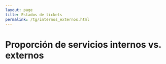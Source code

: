 ```yaml
---
layout: page
title: Estados de tickets
permalink: /tg/internos_externos.html
---
```


<h1 class="page-header">
  Proporción de servicios internos vs. externos</h1>

<div style="width: 500px; height: 350px;"
     data-htsql="/helpdesk_ticket{mitipo:=tipo.tipo}^mitipo {mitipo,count(helpdesk_ticket)}"
     data-widget="chart"
     data-type="pie"
     data-show-title="false"
     data-title="Proporción de servicios internos vs. externos">
</div>


<div class="table-responsive">
  <table class="table table-striped"
         data-htsql="/helpdesk_ticket{mitipo:=tipo.tipo}^mitipo
         {mitipo :as tipo, count(helpdesk_ticket) :as tickets}"
  </table>
</div>
